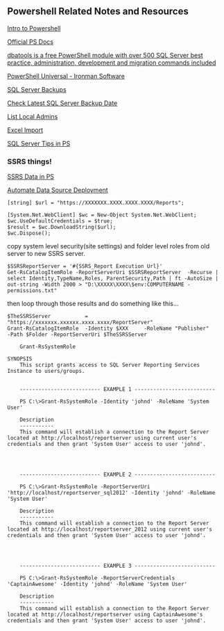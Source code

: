 ## Powershell Related Notes and Resources

[Intro to Powershell](http://www.powershellpro.com/powershell-tutorial-introduction/)

[Official PS Docs](https://technet.microsoft.com/en-us/scriptcenter/powershell.aspx)

[dbatools is a free PowerShell module with over 500 SQL Server best practice, administration, development and migration commands included](https://dbatools.io/commands/)

[PowerShell Universal - Ironman Software](https://ironmansoftware.com/powershell-universal)

[SQL Server Backups](https://www.mssqltips.com/sqlservertip/1862/backup-sql-server-databases-with-a-windows-powershell-script/)

[Check Latest SQL Server Backup Date](https://www.mssqltips.com/sqlservertip/1784/check-the-last-sql-server-backup-date-using-windows-powershell/)

[List Local Admins](https://4sysops.com/archives/create-a-list-of-local-administrators-with-powershell/)

[Excel Import](https://github.com/dfinke/ImportExcel)

[SQL Server Tips in PS](https://www.mssqltips.com/sql-server-tip-category/81/powershell/)


### SSRS things!

[SSRS Data in PS](https://www.mssqltips.com/sqlservertip/4294/accessing-sql-server-reporting-services-data-using-powershell/)

[Automate Data Source Deployment](https://www.mssqltips.com/sqlservertip/4429/sql-server-reporting-services-data-source-deployment-automation-with-powershell/)


```
[string] $url = "https://XXXXXXX.XXXX.XXXX.XXXX/Reports";

[System.Net.WebClient] $wc = New-Object System.Net.WebClient;
$wc.UseDefaultCredentials = $true;
$result = $wc.DownloadString($url);
$wc.Dispose();
```

copy  system level security(site settings) and folder level  roles from old server to new  SSRS server. 

```
$SSRSReportServer = '#{SSRS_Report Execution Url}'
Get-RsCatalogItemRole -ReportServerUri $SSRSReportServer  -Recurse | select Identity,TypeName,Roles, ParentSecurity,Path | ft -AutoSize | out-string -Width 2000 > "D:\XXXXX\XXXX\$env:COMPUTERNAME - permissions.txt"
```

then loop through those results and do something like this...

```
$TheSSRSServer           = "https://xxxxxxx.xxxxxx.xxxx.xxxx/ReportServer"
Grant-RsCatalogItemRole  -Identity $XXX     -RoleName "Publisher"          -Path $Folder -ReportServerUri $TheSSRSServer 

```

```
    Grant-RsSystemRole
    
SYNOPSIS
    This script grants access to SQL Server Reporting Services Instance to users/groups.
    
    
    -------------------------- EXAMPLE 1 --------------------------
    
    PS C:\>Grant-RsSystemRole -Identity 'johnd' -RoleName 'System User'
    
    Description
    -----------
    This command will establish a connection to the Report Server located at http://localhost/reportserver using current user's credentials and then grant 'System User' access to user 'johnd'.
    
    
    
    
    -------------------------- EXAMPLE 2 --------------------------
    
    PS C:\>Grant-RsSystemRole -ReportServerUri 'http://localhost/reportserver_sql2012' -Identity 'johnd' -RoleName 'System User'
    
    Description
    -----------
    This command will establish a connection to the Report Server located at http://localhost/reportserver_2012 using current user's credentials and then grant 'System User' access to user 'johnd'.
    
    
    
    
    -------------------------- EXAMPLE 3 --------------------------
    
    PS C:\>Grant-RsSystemRole -ReportServerCredentials 'CaptainAwesome' -Identity 'johnd' -RoleName 'System User'
    
    Description
    -----------
    This command will establish a connection to the Report Server located at http://localhost/reportserver using CaptainAwesome's credentials and then grant 'System User' access to user 'johnd'.
```
